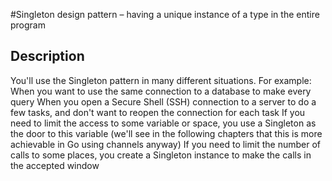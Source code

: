 #Singleton design pattern – having a unique instance of a type in the entire program

## Description
You'll use the Singleton pattern in many different situations. For example:
When you want to use the same connection to a database to make every query
When you open a Secure Shell (SSH) connection to a server to do a few tasks,
and don't want to reopen the connection for each task
If you need to limit the access to some variable or space, you use a Singleton as
the door to this variable (we'll see in the following chapters that this is more
achievable in Go using channels anyway)
If you need to limit the number of calls to some places, you create a Singleton
instance to make the calls in the accepted window
